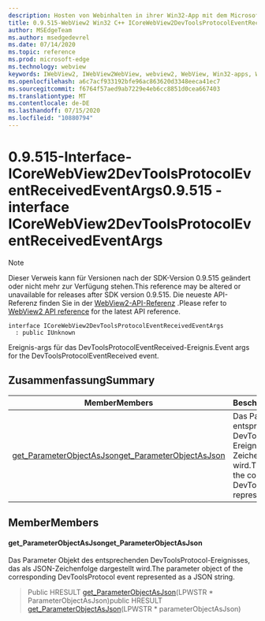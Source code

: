 ```yaml
---
description: Hosten von Webinhalten in ihrer Win32-App mit dem Microsoft Edge WebView2-Steuerelement
title: 0.9.515-WebView2 Win32 C++ ICoreWebView2DevToolsProtocolEventReceivedEventArgs
author: MSEdgeTeam
ms.author: msedgedevrel
ms.date: 07/14/2020
ms.topic: reference
ms.prod: microsoft-edge
ms.technology: webview
keywords: IWebView2, IWebView2WebView, webview2, WebView, Win32-apps, Win32, Edge, ICoreWebView2, ICoreWebView2Controller, Browser-Steuerelement, Edge-HTML
ms.openlocfilehash: a6c7acf933192bfe96ac863620d3348eeca41ec7
ms.sourcegitcommit: f6764f57aed9ab7229e4eb6cc8851d0cea667403
ms.translationtype: MT
ms.contentlocale: de-DE
ms.lasthandoff: 07/15/2020
ms.locfileid: "10880794"
---
```

# <span data-ttu-id="34d22-104">0.9.515-Interface-ICoreWebView2DevToolsProtocolEventReceivedEventArgs</span><span class="sxs-lookup"><span data-stu-id="34d22-104">0.9.515 - interface ICoreWebView2DevToolsProtocolEventReceivedEventArgs</span></span> 

> [!NOTE]
> <span data-ttu-id="34d22-105">Dieser Verweis kann für Versionen nach der SDK-Version 0.9.515 geändert oder nicht mehr zur Verfügung stehen.</span><span class="sxs-lookup"><span data-stu-id="34d22-105">This reference may be altered or unavailable for releases after SDK version 0.9.515.</span></span> <span data-ttu-id="34d22-106">Die neueste API-Referenz finden Sie in der [WebView2-API-Referenz](../../../webview2-api-reference.md) .</span><span class="sxs-lookup"><span data-stu-id="34d22-106">Please refer to [WebView2 API reference](../../../webview2-api-reference.md) for the latest API reference.</span></span>

```
interface ICoreWebView2DevToolsProtocolEventReceivedEventArgs
  : public IUnknown
```

<span data-ttu-id="34d22-107">Ereignis-args für das DevToolsProtocolEventReceived-Ereignis.</span><span class="sxs-lookup"><span data-stu-id="34d22-107">Event args for the DevToolsProtocolEventReceived event.</span></span>

## <span data-ttu-id="34d22-108">Zusammenfassung</span><span class="sxs-lookup"><span data-stu-id="34d22-108">Summary</span></span>

 <span data-ttu-id="34d22-109">Member</span><span class="sxs-lookup"><span data-stu-id="34d22-109">Members</span></span>                        | <span data-ttu-id="34d22-110">Beschreibungen</span><span class="sxs-lookup"><span data-stu-id="34d22-110">Descriptions</span></span>
--------------------------------|---------------------------------------------
[<span data-ttu-id="34d22-111">get_ParameterObjectAsJson</span><span class="sxs-lookup"><span data-stu-id="34d22-111">get_ParameterObjectAsJson</span></span>](#get_parameterobjectasjson) | <span data-ttu-id="34d22-112">Das Parameter Objekt des entsprechenden DevToolsProtocol-Ereignisses, das als JSON-Zeichenfolge dargestellt wird.</span><span class="sxs-lookup"><span data-stu-id="34d22-112">The parameter object of the corresponding DevToolsProtocol event represented as a JSON string.</span></span>

## <span data-ttu-id="34d22-113">Member</span><span class="sxs-lookup"><span data-stu-id="34d22-113">Members</span></span>

#### <span data-ttu-id="34d22-114">get_ParameterObjectAsJson</span><span class="sxs-lookup"><span data-stu-id="34d22-114">get_ParameterObjectAsJson</span></span> 

<span data-ttu-id="34d22-115">Das Parameter Objekt des entsprechenden DevToolsProtocol-Ereignisses, das als JSON-Zeichenfolge dargestellt wird.</span><span class="sxs-lookup"><span data-stu-id="34d22-115">The parameter object of the corresponding DevToolsProtocol event represented as a JSON string.</span></span>

> <span data-ttu-id="34d22-116">Public HRESULT [get_ParameterObjectAsJson](#get_parameterobjectasjson)(LPWSTR \* ParameterObjectAsJson)</span><span class="sxs-lookup"><span data-stu-id="34d22-116">public HRESULT [get_ParameterObjectAsJson](#get_parameterobjectasjson)(LPWSTR \* parameterObjectAsJson)</span></span>

